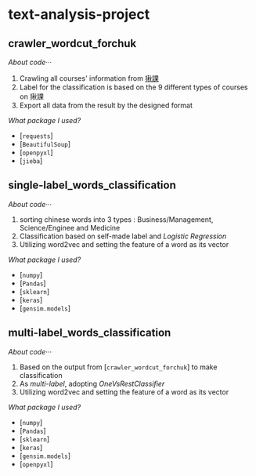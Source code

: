 # text-analysis-project

## crawler_wordcut_forchuk

*About code···*

1. Crawling all courses' information from [揪課](https://trevi.ctld.ncku.edu.tw/site/trevi_list)
2. Label for the classification is based on the 9 different types of courses on 揪課
3. Export all data from the result by the designed format

*What package I used?*

- [`requests`]
- [`BeautifulSoup`]
- [`openpyxl`]
- [`jieba`]

## single-label_words_classification

*About code···*

1. sorting chinese words into 3 types : Business/Management, Science/Enginee and Medicine
2. Classification based on self-made label and *Logistic Regression*
3. Utilizing word2vec and setting the feature of a word as its vector

*What package I used?*

- [`numpy`]
- [`Pandas`]
- [`sklearn`]
- [`keras`]
- [`gensim.models`]

## multi-label_words_classification

*About code···*

1. Based on the output from [`crawler_wordcut_forchuk`] to make classification
2. As *multi-label*, adopting *OneVsRestClassifier*
3. Utilizing word2vec and setting the feature of a word as its vector

*What package I used?*

- [`numpy`]
- [`Pandas`]
- [`sklearn`]
- [`keras`]
- [`gensim.models`]
- [`openpyxl`]
